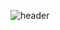 ![header](https://capsule-render.vercel.app/api?type=Waving&color=0:FFC0CB,100:FF69B4&text=Welcome&nbsp;to&nbsp;Suhyeon&nbsp;Github&fontAlign=30&fontSize=30&desc=Use%20theme&descAlign=60&descAlignY=50&theme=radical)


